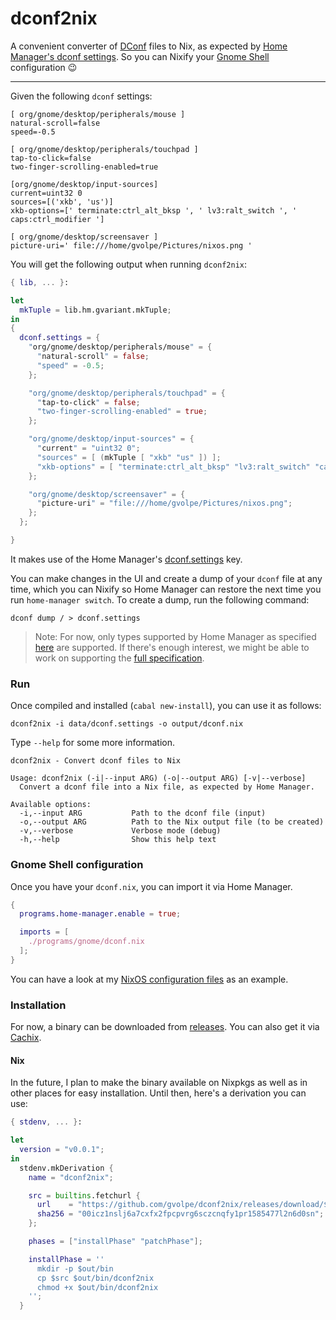 # dconf2nix

A convenient converter of [DConf](https://wiki.gnome.org/Projects/dconf) files to Nix, as expected by [Home Manager's dconf settings](https://rycee.gitlab.io/home-manager/options.html#opt-dconf.settings). So you can Nixify your [Gnome Shell](https://wiki.gnome.org/Projects/GnomeShell) configuration :wink:

---

Given the following `dconf` settings:

```init
[ org/gnome/desktop/peripherals/mouse ]
natural-scroll=false
speed=-0.5

[ org/gnome/desktop/peripherals/touchpad ]
tap-to-click=false
two-finger-scrolling-enabled=true

[org/gnome/desktop/input-sources]
current=uint32 0
sources=[('xkb', 'us')]
xkb-options=[' terminate:ctrl_alt_bksp ', ' lv3:ralt_switch ', ' caps:ctrl_modifier ']

[ org/gnome/desktop/screensaver ]
picture-uri=' file:///home/gvolpe/Pictures/nixos.png '
```

You will get the following output when running `dconf2nix`:

```nix
{ lib, ... }:

let
  mkTuple = lib.hm.gvariant.mkTuple;
in
{
  dconf.settings = {
    "org/gnome/desktop/peripherals/mouse" = {
      "natural-scroll" = false;
      "speed" = -0.5;
    };

    "org/gnome/desktop/peripherals/touchpad" = {
      "tap-to-click" = false;
      "two-finger-scrolling-enabled" = true;
    };

    "org/gnome/desktop/input-sources" = {
      "current" = "uint32 0";
      "sources" = [ (mkTuple [ "xkb" "us" ]) ];
      "xkb-options" = [ "terminate:ctrl_alt_bksp" "lv3:ralt_switch" "caps:ctrl_modifier" ];
    };

    "org/gnome/desktop/screensaver" = {
      "picture-uri" = "file:///home/gvolpe/Pictures/nixos.png";
    };
  };

}
```

It makes use of the Home Manager's [dconf.settings](https://rycee.gitlab.io/home-manager/options.html#opt-dconf.settings) key.

You can make changes in the UI and create a dump of your `dconf` file at any time, which you can Nixify so Home Manager can restore the next time you run `home-manager switch`. To create a dump, run the following command:

```shell
dconf dump / > dconf.settings
```

> Note: For now, only types supported by Home Manager as specified [here](https://github.com/rycee/home-manager/blob/master/modules/lib/gvariant.nix) are supported. If there's enough interest, we might be able to work on supporting the [full specification](https://developer.gnome.org/glib/stable/gvariant-text.html).

### Run

Once compiled and installed (`cabal new-install`), you can use it as follows:

```shell
dconf2nix -i data/dconf.settings -o output/dconf.nix
```

Type `--help` for some more information.

```shell
dconf2nix - Convert dconf files to Nix

Usage: dconf2nix (-i|--input ARG) (-o|--output ARG) [-v|--verbose]
  Convert a dconf file into a Nix file, as expected by Home Manager.

Available options:
  -i,--input ARG           Path to the dconf file (input)
  -o,--output ARG          Path to the Nix output file (to be created)
  -v,--verbose             Verbose mode (debug)
  -h,--help                Show this help text
```

### Gnome Shell configuration

Once you have your `dconf.nix`, you can import it via Home Manager.


```nix
{
  programs.home-manager.enable = true;

  imports = [
    ./programs/gnome/dconf.nix
  ];
}
```

You can have a look at my [NixOS configuration files](https://github.com/gvolpe/nix-config/tree/master/nixos/home) as an example.

### Installation

For now, a binary can be downloaded from [releases](https://github.com/gvolpe/dconf2nix/releases). You can also get it via [Cachix](https://app.cachix.org/cache/dconf2nix).

#### Nix

In the future, I plan to make the binary available on Nixpkgs as well as in other places for easy installation. Until then, here's a derivation you can use:

```nix
{ stdenv, ... }:

let
  version = "v0.0.1";
in
  stdenv.mkDerivation {
    name = "dconf2nix";

    src = builtins.fetchurl {
      url    = "https://github.com/gvolpe/dconf2nix/releases/download/${version}/dconf2nix-linux-x86-64";
      sha256 = "00icz1nslj6a7cxfx2fpcpvrg6sczcnqfy1pr1585477l2n6d0sn";
    };

    phases = ["installPhase" "patchPhase"];

    installPhase = ''
      mkdir -p $out/bin
      cp $src $out/bin/dconf2nix
      chmod +x $out/bin/dconf2nix
    '';
  }
```
